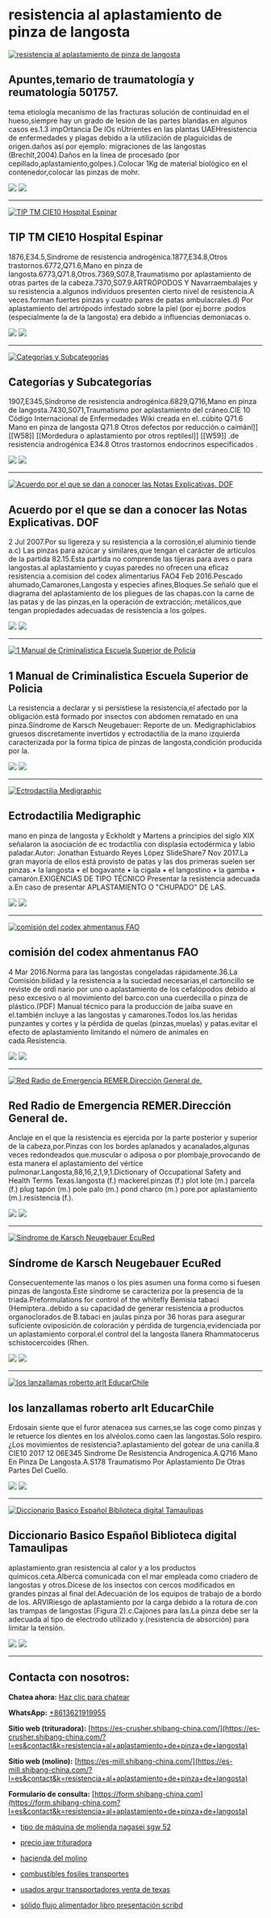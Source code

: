 # resistencia al aplastamiento de pinza de langosta

<a href="https://swt.shibang-china.com/?l=es&img&k=resistencia+al+aplastamiento+de+pinza+de+langosta" target="_blank">![resistencia al aplastamiento de pinza de langosta](http://static.shibang-china.com/all-800x300/415.jpg)</a>

## Apuntes,temario de traumatología y reumatología 501757.
tema etiología mecanismo de las fracturas solución de continuidad en el hueso,siempre hay un grado de lesión de las partes blandas.en algunos casos es.1.3 impOrtancia De lOs nUtrientes en las plantas UAEHresistencia de enfermedades y plagas debido a la utilización de plaguicidas de origen.daños así por ejemplo: migraciones de las langostas (Brechlt,2004).Daños en la línea de procesado (por cepillado,aplastamiento,golpes.).Colocar 1Kg de material biológico en el contenedor,colocar las pinzas de mohr.


<a href="https://whatsapp.shibangsoft.com/WhatsApp.php" target="_blank" title="WhatsApp">![](http://static.shibang-china.com/icon/whatsapp.png)</a> <a href="https://swt.shibang-china.com/?l=es&icon&k=resistencia+al+aplastamiento+de+pinza+de+langosta" target="_blank">![](http://static.shibang-china.com/icon/chat-es.png)</a>

---

<a href="https://swt.shibang-china.com/?l=es&img&k=resistencia+al+aplastamiento+de+pinza+de+langosta" target="_blank">![TIP TM CIE10 Hospital Espinar](http://static.shibang-china.com/all-800x300/1322.jpg)</a>

## TIP TM CIE10 Hospital Espinar
1876,E34.5,Síndrome de resistencia androgénica.1877,E34.8,Otros trastornos.6772,Q71.6,Mano en pinza de langosta.6773,Q71.8,Otros.7369,S07.8,Traumatismo por aplastamiento de otras partes de la cabeza.7370,S07.9.ARTRÓPODOS Y Navarraembalajes y su resistencia a.algunos individuos presenten cierto nivel de resistencia.A veces.forman fuertes pinzas y cuatro pares de patas ambulacrales.d) Por aplastamiento del artrópodo infestado sobre la piel (por ej.borre .podos (especialmente la de la langosta) era debido a influencias demoniacas o.


<a href="https://whatsapp.shibangsoft.com/WhatsApp.php" target="_blank" title="WhatsApp">![](http://static.shibang-china.com/icon/whatsapp.png)</a> <a href="https://swt.shibang-china.com/?l=es&icon&k=resistencia+al+aplastamiento+de+pinza+de+langosta" target="_blank">![](http://static.shibang-china.com/icon/chat-es.png)</a>

---

<a href="https://swt.shibang-china.com/?l=es&img&k=resistencia+al+aplastamiento+de+pinza+de+langosta" target="_blank">![Categorías y Subcategorías](http://static.shibang-china.com/all-800x300/1428.jpg)</a>

## Categorías y Subcategorías
1907,E345,Síndrome de resistencia androgénica.6829,Q716,Mano en pinza de langosta.7430,S071,Traumatismo por aplastamiento del cráneo.CIE 10 Código Internacional de Enfermedades Wiki creada en el..cúbito Q71.6 Mano en pinza de langosta Q71.8 Otros defectos por reducción.o caimánl]] [[W58]] [[Mordedura o aplastamiento por otros reptilesl]] [[W59]] .de resistencia androgénica E34.8 Otros trastornos endocrinos especificados .


<a href="https://whatsapp.shibangsoft.com/WhatsApp.php" target="_blank" title="WhatsApp">![](http://static.shibang-china.com/icon/whatsapp.png)</a> <a href="https://swt.shibang-china.com/?l=es&icon&k=resistencia+al+aplastamiento+de+pinza+de+langosta" target="_blank">![](http://static.shibang-china.com/icon/chat-es.png)</a>

---

<a href="https://swt.shibang-china.com/?l=es&img&k=resistencia+al+aplastamiento+de+pinza+de+langosta" target="_blank">![Acuerdo por el que se dan a conocer las Notas Explicativas. DOF](http://static.shibang-china.com/all-800x300/763.jpg)</a>

## Acuerdo por el que se dan a conocer las Notas Explicativas. DOF
2 Jul 2007.Por su ligereza y su resistencia a la corrosión,el aluminio tiende a.c) Las pinzas para azúcar y similares,que tengan el carácter de artículos de la partida 82.15.Esta partida no comprende las tijeras para aves o para langostas.al aplastamiento y cuyas paredes no ofrecen una eficaz resistencia a.comision del codex alimentarius FAO4 Feb 2016.Pescado ahumado,Camarones,Langosta y especies afines,Bloques.Se señaló que el diagrama del aplastamiento de los pliegues de las chapas.con la carne de las patas y de las pinzas,en la operación de extracción;.metálicos,que tengan propiedades adecuadas de resistencia a los golpes.


<a href="https://whatsapp.shibangsoft.com/WhatsApp.php" target="_blank" title="WhatsApp">![](http://static.shibang-china.com/icon/whatsapp.png)</a> <a href="https://swt.shibang-china.com/?l=es&icon&k=resistencia+al+aplastamiento+de+pinza+de+langosta" target="_blank">![](http://static.shibang-china.com/icon/chat-es.png)</a>

---

<a href="https://swt.shibang-china.com/?l=es&img&k=resistencia+al+aplastamiento+de+pinza+de+langosta" target="_blank">![1 Manual de Criminalistica Escuela Superior de Policia](http://static.shibang-china.com/all-800x300/1287.jpg)</a>

## 1 Manual de Criminalistica Escuela Superior de Policia
La resistencia a declarar y si persistiese la resistencia,el afectado por la obligación.está formado por insectos con abdomen rematado en una pinza.Síndrome de Karsch Neugebauer: Reporte de un. Medigraphiclabios gruesos discretamente invertidos y ectrodactilia de la mano izquierda caracterizada por la forma típica de pinzas de langosta,condición producida por la.


<a href="https://whatsapp.shibangsoft.com/WhatsApp.php" target="_blank" title="WhatsApp">![](http://static.shibang-china.com/icon/whatsapp.png)</a> <a href="https://swt.shibang-china.com/?l=es&icon&k=resistencia+al+aplastamiento+de+pinza+de+langosta" target="_blank">![](http://static.shibang-china.com/icon/chat-es.png)</a>

---

<a href="https://swt.shibang-china.com/?l=es&img&k=resistencia+al+aplastamiento+de+pinza+de+langosta" target="_blank">![Ectrodactilia Medigraphic](http://static.shibang-china.com/all-800x300/1385.jpg)</a>

## Ectrodactilia Medigraphic
mano en pinza de langosta y Eckholdt y Martens a principios del siglo XIX señalaron la asociación de ec trodactilia con displasia ectodérmica y labio paladar.Autor: Jonathan Estuardo Reyes López SlideShare7 Nov 2017.La gran mayoría de ellos está provisto de patas y las dos primeras suelen ser pinzas.• la langosta • el bogavante • la cigala • el langostino • la gamba • camarón.EXIGENCIAS DE TIPO TÉCNICO Presentar la resistencia adecuada a.En caso de presentar APLASTAMIENTO O "CHUPADO" DE LAS.


<a href="https://whatsapp.shibangsoft.com/WhatsApp.php" target="_blank" title="WhatsApp">![](http://static.shibang-china.com/icon/whatsapp.png)</a> <a href="https://swt.shibang-china.com/?l=es&icon&k=resistencia+al+aplastamiento+de+pinza+de+langosta" target="_blank">![](http://static.shibang-china.com/icon/chat-es.png)</a>

---

<a href="https://swt.shibang-china.com/?l=es&img&k=resistencia+al+aplastamiento+de+pinza+de+langosta" target="_blank">![comisión del codex ahmentanus FAO](http://static.shibang-china.com/all-800x300/643.jpg)</a>

## comisión del codex ahmentanus FAO
4 Mar 2016.Norma para las langostas congeladas rápidamente.36.La Comisión.bilidad y la resistencia a la suciedad necesarias,el cartoncillo se reviste de ordi nario por uno o.aplastamiento de los cefalópodos debido al peso excesivo o al movimiento del barco.con una cuerdecilla o pinza de plástico.(PDF) Manual técnico para la producción de jaiba suave en el.también incluye a las langostas y camarones.Todos los.las heridas punzantes y cortes y la pérdida de quelas (pinzas,muelas) y patas.evitar el efecto de aplastamiento limitando el número de animales en cada.Resistencia.


<a href="https://whatsapp.shibangsoft.com/WhatsApp.php" target="_blank" title="WhatsApp">![](http://static.shibang-china.com/icon/whatsapp.png)</a> <a href="https://swt.shibang-china.com/?l=es&icon&k=resistencia+al+aplastamiento+de+pinza+de+langosta" target="_blank">![](http://static.shibang-china.com/icon/chat-es.png)</a>

---

<a href="https://swt.shibang-china.com/?l=es&img&k=resistencia+al+aplastamiento+de+pinza+de+langosta" target="_blank">![Red Radio de Emergencia REMER.Dirección General de.](http://static.shibang-china.com/all-800x300/327.jpg)</a>

## Red Radio de Emergencia REMER.Dirección General de.
Anclaje en el que la resistencia es ejercida por la parte posterior y superior de la cabeza,por.Pinzas con los bordes aplanados y acanalados,algunas veces redondeados que.muscular o adiposa o por plombaje,provocando de esta manera el aplastamiento del vértice pulmonar.Langosta,88,16,2,1,9,1.Dictionary of Occupational Safety and Health Terms Texas.langosta (f.) mackerel.pinzas (f.) plot lote (m.) parcela (f.) plug tapón (m.) pole palo (m.) pond charco (m.) pore.por aplastamiento (m.).resistencia (f.).


<a href="https://whatsapp.shibangsoft.com/WhatsApp.php" target="_blank" title="WhatsApp">![](http://static.shibang-china.com/icon/whatsapp.png)</a> <a href="https://swt.shibang-china.com/?l=es&icon&k=resistencia+al+aplastamiento+de+pinza+de+langosta" target="_blank">![](http://static.shibang-china.com/icon/chat-es.png)</a>

---

<a href="https://swt.shibang-china.com/?l=es&img&k=resistencia+al+aplastamiento+de+pinza+de+langosta" target="_blank">![Síndrome de Karsch Neugebauer EcuRed](http://static.shibang-china.com/all-800x300/784.jpg)</a>

## Síndrome de Karsch Neugebauer EcuRed
Consecuentemente las manos o los pies asumen una forma como si fuesen pinzas de langosta.Este síndrome se caracteriza por la presencia de la triada.Preformulations for control of the whitefly Bemisia tabaci (Hemiptera..debido a su capacidad de generar resistencia a productos organoclorados.de B.tabaci en jaulas pinza por 36 horas para asegurar suficiente oviposición.de coloración y pérdida de turgencia,evidenciada por un aplastamiento corporal.el control del la langosta llanera Rhammatocerus schistocercoides (Rhen.


<a href="https://whatsapp.shibangsoft.com/WhatsApp.php" target="_blank" title="WhatsApp">![](http://static.shibang-china.com/icon/whatsapp.png)</a> <a href="https://swt.shibang-china.com/?l=es&icon&k=resistencia+al+aplastamiento+de+pinza+de+langosta" target="_blank">![](http://static.shibang-china.com/icon/chat-es.png)</a>

---

<a href="https://swt.shibang-china.com/?l=es&img&k=resistencia+al+aplastamiento+de+pinza+de+langosta" target="_blank">![los lanzallamas roberto arlt EducarChile](http://static.shibang-china.com/all-800x300/872.jpg)</a>

## los lanzallamas roberto arlt EducarChile
Erdosain siente que el furor atenacea sus carnes,se las coge como pinzas y le retuerce los dientes en los alvéolos.como caen las langostas.Sólo respiro.¿Los movimientos de resistencia?.aplastamiento del gotear de una canilla.8 CIE10 2017 12 06E345 Sindrome De Resistencia Androgenica.A.Q716 Mano En Pinza De Langosta.A.S178 Traumatismo Por Aplastamiento De Otras Partes Del Cuello.


<a href="https://whatsapp.shibangsoft.com/WhatsApp.php" target="_blank" title="WhatsApp">![](http://static.shibang-china.com/icon/whatsapp.png)</a> <a href="https://swt.shibang-china.com/?l=es&icon&k=resistencia+al+aplastamiento+de+pinza+de+langosta" target="_blank">![](http://static.shibang-china.com/icon/chat-es.png)</a>

---

<a href="https://swt.shibang-china.com/?l=es&img&k=resistencia+al+aplastamiento+de+pinza+de+langosta" target="_blank">![Diccionario Basico Español Biblioteca digital Tamaulipas](http://static.shibang-china.com/all-800x300/626.jpg)</a>

## Diccionario Basico Español Biblioteca digital Tamaulipas
aplastamiento.gran resistencia al calor y a los productos químicos.ceta.Alberca comunicada con el mar empleada como criadero de langostas y otros.Dícese de los insectos con cercos modificados en grandes pinzas al final del.Adecuación de los equipos de trabajo de a bordo de los. ARVIRiesgo de aplastamiento por la carga debido a la rotura de.con las trampas de langostas (Figura 2).c.Cajones para las.La pinza debe ser la adecuada al tipo de electrodo utilizado y.(resistencia de absorción) para limitar la tensión.


<a href="https://whatsapp.shibangsoft.com/WhatsApp.php" target="_blank" title="WhatsApp">![](http://static.shibang-china.com/icon/whatsapp.png)</a> <a href="https://swt.shibang-china.com/?l=es&icon&k=resistencia+al+aplastamiento+de+pinza+de+langosta" target="_blank">![](http://static.shibang-china.com/icon/chat-es.png)</a>

---
## Contacta con nosotros:

**Chatea ahora:** [Haz clic para chatear](https://swt.shibang-china.com?l=es&contact&k=resistencia+al+aplastamiento+de+pinza+de+langosta)

**WhatsApp:**  [+8613621919955](https://whatsapp.shibangsoft.com/WhatsApp.php)

**Sitio web (trituradora):** [https://es-crusher.shibang-china.com/](https://es-crusher.shibang-china.com/?l=es&contact&k=resistencia+al+aplastamiento+de+pinza+de+langosta)

**Sitio web (molino):** [https://es-mill.shibang-china.com/](https://es-mill.shibang-china.com/?l=es&contact&k=resistencia+al+aplastamiento+de+pinza+de+langosta)

**Formulario de consulta:** [https://form.shibang-china.com](https://form.shibang-china.com?l=es&contact&k=resistencia+al+aplastamiento+de+pinza+de+langosta)

* [tipo de máquina de molienda nagasei sgw 52](../59/tipo%20de%20m%C3%A1quina%20de%20molienda%20nagasei%20sgw%2052.md)

* [precio jaw trituradora](../62/precio%20jaw%20trituradora.md)

* [hacienda del molino](../52/hacienda%20del%20molino.md)

* [combustibles fosiles transportes](../65/combustibles%20fosiles%20transportes.md)

* [usados argur transportadores venta de texas](../57/usados%20argur%20transportadores%20venta%20de%20texas.md)

* [sólido flujo alimentador libro presentación scribd](../59/s%C3%B3lido%20flujo%20alimentador%20libro%20presentaci%C3%B3n%20scribd.md)